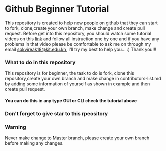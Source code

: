 # Github Beginner Tutorial
This repository is created to help new people on github that they can start to fork, clone,create your own branch, make change and create pull request.
Before get into this repository, you should watch some tutorial videos on this  [link](https://egghead.io/lessons/javascript-introduction-to-github) and follow all instruction one by one and if you have any problems in that video please be comfortable to ask me on through my email sokvireak18@kit.edu.kh, I'll try my best to help you... :) Thank you!!!

### What to do in this repository

This repository is for beginner, the task to do is fork, clone this repository,create your own branch and make change in contributors-list.md by adding some information of yourself as shown in example and then create pull request.
#### You can do this in any type GUI or CLI check the tutorial above

### Don't forget to give star to this rpeository
### Warning
Never make change to Master branch, please create your own branch before making any changes.
